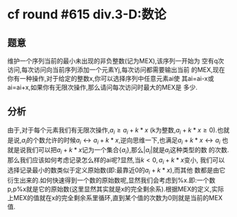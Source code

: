 # cf round #615 div.3-D:数论 

## 题意

维护一个序列当前的最小未出现的非负整数(记为MEX),该序列一开始为
空有q次访问,每次访问向当前序列添加一个元素Yj,每次访问都需要输出当前
的MEX,现在你有一种操作,对于给定的整数x,你可以选择序列中任意元素ai使
其ai=ai-x或ai=ai+x,如果你有无限次操作,那么请问每次访问时最大的MEX是
多少.

## 分析

由于,对于每个元素我们有无限次操作,$a_i\geq a_i+k*x$ (k为整数,$a_i+k*x\geq0$).也就是说,$a_i$的个数允许的时候$a_i\leftrightarrow a_i+k*x$,逆向思维一下,也满足$a_i+k*x\leftrightarrow a_i$
也就是说我们可以把$a_i+k*x$记为一个集合$\{a_i\}$,那么$|a_i|$就是$a_i$这种类型的数
的次数.那么我们应该如何考虑记录怎么样的ai呢?显然,当$k<0,a_i+k*x$变小,
我们可以选择记录最小的数类似于定义原始数(即:最靠近0的$a_i+k*x$),而其他
数都是由它衍生出来的.如何快速得到一个数的原始数呢,显然我们会考虑到%x.即:一个数p,p%x就是它的原始数(这里显然其实就是x的完全剩余系).根据MEX的定义,实际上MEX的值就在x的完全剩余系里循环,直到某个值的次数为0则就是当前的MEX值. 



